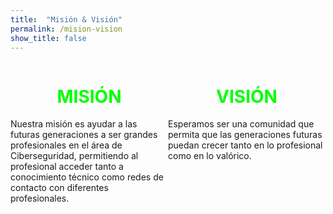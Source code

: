 ```yaml
---
title:  "Misión & Visión"
permalink: /mision-vision
show_title: false
---
```

<style>
.block-columns
{
  display: flex;
  margin-bottom: 1.75em;
  box-sizing: border-box;
}
.block-column
{
  flex-grow: 1;
  min-width: 0;
  word-break: break-word;
  overflow-wrap: break-word;
}
</style>

<div class="block-columns">
	<div class="block-column" style="width: 50%;">
		<center><h1 style="color:#00FF00"><i class="fas fa-crosshairs"></i> MISIÓN</h1></center>
		<p class="has-text-align-justify">Nuestra misión es ayudar a las futuras generaciones a ser grandes profesionales en el área de Ciberseguridad, permitiendo al profesional acceder tanto a conocimiento técnico como redes de contacto con diferentes profesionales.</p>
	</div>
	<div class="block-column" style="width: 50%;">
		<center><h1 style="color:#00FF00"><i class="fas fa-eye"></i> VISIÓN</h1></center>
		<p class="has-text-align-justify">Esperamos ser una comunidad que permita que las generaciones futuras puedan crecer tanto en lo profesional como en lo valórico.</p>
	</div>
</div>
